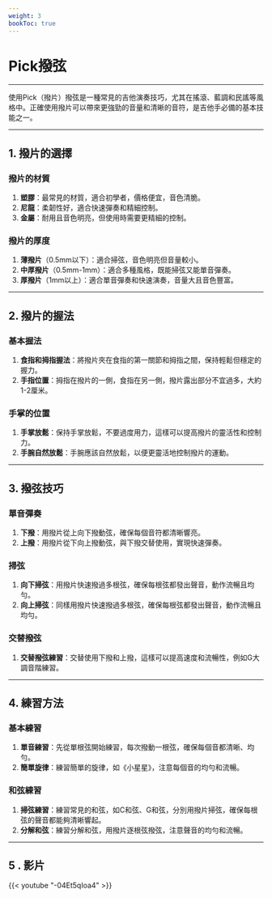 ```yaml
---
weight: 3
bookToc: true
---
```


# Pick撥弦

---

使用Pick（撥片）撥弦是一種常見的吉他演奏技巧，尤其在搖滾、藍調和民謠等風格中。正確使用撥片可以帶來更強勁的音量和清晰的音符，是吉他手必備的基本技能之一。

---

## 1. 撥片的選擇

### 撥片的材質

1. **塑膠**：最常見的材質，適合初學者，價格便宜，音色清脆。
2. **尼龍**：柔韌性好，適合快速彈奏和精細控制。
3. **金屬**：耐用且音色明亮，但使用時需要更精細的控制。

### 撥片的厚度

1. **薄撥片**（0.5mm以下）：適合掃弦，音色明亮但音量較小。
2. **中厚撥片**（0.5mm-1mm）：適合多種風格，既能掃弦又能單音彈奏。
3. **厚撥片**（1mm以上）：適合單音彈奏和快速演奏，音量大且音色豐富。

---

## 2. 撥片的握法

### 基本握法

1. **食指和拇指握法**：將撥片夾在食指的第一關節和拇指之間，保持輕鬆但穩定的握力。
2. **手指位置**：拇指在撥片的一側，食指在另一側，撥片露出部分不宜過多，大約1-2厘米。

### 手掌的位置

1. **手掌放鬆**：保持手掌放鬆，不要過度用力，這樣可以提高撥片的靈活性和控制力。
2. **手腕自然放鬆**：手腕應該自然放鬆，以便更靈活地控制撥片的運動。

---

## 3. 撥弦技巧

### 單音彈奏

1. **下撥**：用撥片從上向下撥動弦，確保每個音符都清晰響亮。
2. **上撥**：用撥片從下向上撥動弦，與下撥交替使用，實現快速彈奏。

### 掃弦

1. **向下掃弦**：用撥片快速撥過多根弦，確保每根弦都發出聲音，動作流暢且均勻。
2. **向上掃弦**：同樣用撥片快速撥過多根弦，確保每根弦都發出聲音，動作流暢且均勻。

### 交替撥弦

1. **交替撥弦練習**：交替使用下撥和上撥，這樣可以提高速度和流暢性，例如G大調音階練習。

---

## 4. 練習方法

### 基本練習

1. **單音練習**：先從單根弦開始練習，每次撥動一根弦，確保每個音都清晰、均勻。
2. **簡單旋律**：練習簡單的旋律，如《小星星》，注意每個音的均勻和流暢。

### 和弦練習

1. **掃弦練習**：練習常見的和弦，如C和弦、G和弦，分別用撥片掃弦，確保每根弦的聲音都能夠清晰響起。
2. **分解和弦**：練習分解和弦，用撥片逐根弦撥弦，注意聲音的均勻和流暢。

---

## 5 . 影片

{{< youtube "-04Et5qIoa4" >}}
